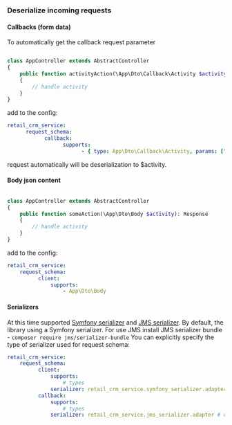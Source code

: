 ### Deserialize incoming requests

#### Callbacks (form data)

To automatically get the callback request parameter

```php

class AppController extends AbstractController
{
    public function activityAction(\App\Dto\Callback\Activity $activity): Response
    {
        // handle activity
    }
}

```

add to the config:

```yaml
retail_crm_service:
      request_schema:
            callback:
                  supports:
                        - { type: App\Dto\Callback\Activity, params: ["activity"] }
```

request automatically will be deserialization to $activity.

#### Body json content

```php

class AppController extends AbstractController
{
    public function someAction(\App\Dto\Body $activity): Response
    {
        // handle activity
    }
}

```

add to the config:

```yaml
retail_crm_service:
    request_schema:
          client:
              supports:
                  - App\Dto\Body
```

#### Serializers
At this time supported [Symfony serializer](https://symfony.com/doc/current/components/serializer.html) and [JMS serializer](https://jmsyst.com/libs/serializer).
By default, the library using a Symfony serializer. For use JMS install JMS serializer bundle - `composer require jms/serializer-bundle`
You can explicitly specify the type of serializer used for request schema:

```yaml
retail_crm_service:
    request_schema:
          client:
              supports:
                  # types
              serializer: retail_crm_service.symfony_serializer.adapter # or retail_crm_service.jms_serializer.adapter
          callback:
              supports:
                  # types
              serializer: retail_crm_service.jms_serializer.adapter # or retail_crm_service.symfony_serializer.adapter
```

